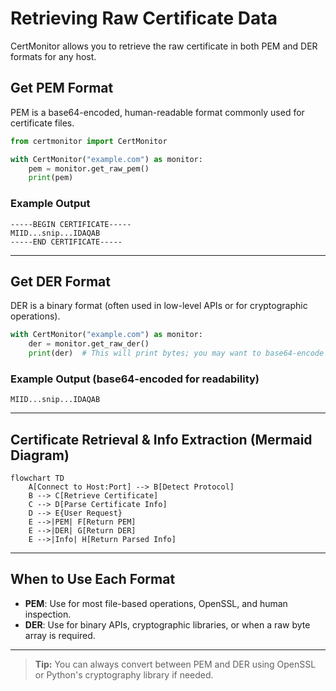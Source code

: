 # Retrieving Raw Certificate Data

CertMonitor allows you to retrieve the raw certificate in both PEM and DER formats for any host.

## Get PEM Format

PEM is a base64-encoded, human-readable format commonly used for certificate files.

```python
from certmonitor import CertMonitor

with CertMonitor("example.com") as monitor:
    pem = monitor.get_raw_pem()
    print(pem)
```

### Example Output

```pem
-----BEGIN CERTIFICATE-----
MIID...snip...IDAQAB
-----END CERTIFICATE-----
```

---

## Get DER Format

DER is a binary format (often used in low-level APIs or for cryptographic operations).

```python
with CertMonitor("example.com") as monitor:
    der = monitor.get_raw_der()
    print(der)  # This will print bytes; you may want to base64-encode for display
```

### Example Output (base64-encoded for readability)

```text
MIID...snip...IDAQAB
```

---

## Certificate Retrieval & Info Extraction (Mermaid Diagram)

```mermaid
flowchart TD
    A[Connect to Host:Port] --> B[Detect Protocol]
    B --> C[Retrieve Certificate]
    C --> D[Parse Certificate Info]
    D --> E{User Request}
    E -->|PEM| F[Return PEM]
    E -->|DER| G[Return DER]
    E -->|Info| H[Return Parsed Info]
```

---

## When to Use Each Format

- **PEM**: Use for most file-based operations, OpenSSL, and human inspection.
- **DER**: Use for binary APIs, cryptographic libraries, or when a raw byte array is required.

---

> **Tip:** You can always convert between PEM and DER using OpenSSL or Python's cryptography library if needed.
